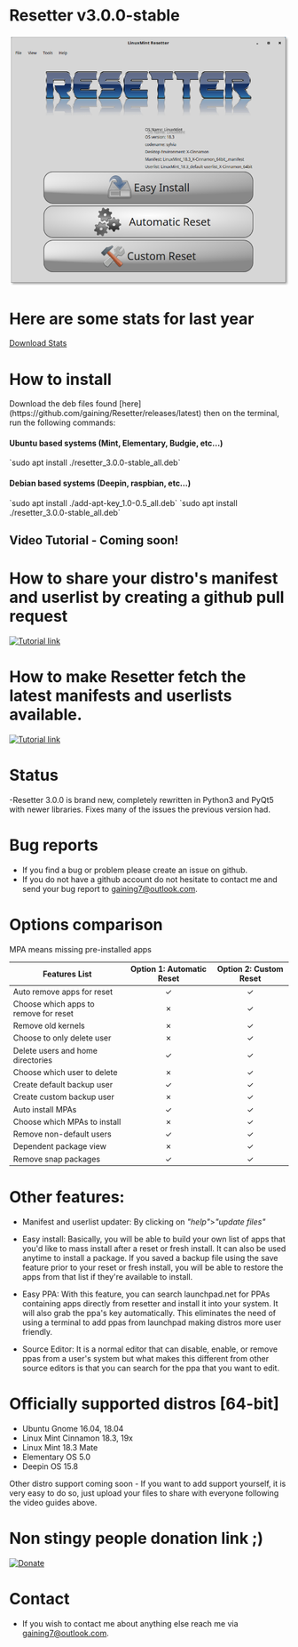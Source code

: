 <h1> Resetter v3.0.0-stable </h1>
 <img src="https://github.com/gaining/Resetter/blob/master/Resetter/resetter-screenshot.png" alt="Resetter Screenshot">

<h1>Here are some stats for last year</h1>
<a href="http://www.somsubhra.com/github-release-stats/?username=gaining&repository=Resetter">Download Stats</a>


<h1> How to install</h1>
Download the deb files found [here](https://github.com/gaining/Resetter/releases/latest) then on the terminal, run the following commands:

<h4>Ubuntu based systems (Mint, Elementary, Budgie, etc...)</h4>
`sudo apt install ./resetter_3.0.0-stable_all.deb`

<h4>Debian based systems (Deepin, raspbian, etc...)</h4>
`sudo apt install ./add-apt-key_1.0-0.5_all.deb`
`sudo apt install ./resetter_3.0.0-stable_all.deb`

<h2>Video Tutorial - Coming soon!</h2>

<h1> How to share your distro's manifest and userlist by creating a github pull request </h1>

[![Tutorial link](http://img.youtube.com/vi/k0wsPzO355o/0.jpg)](http://www.youtube.com/watch?v=k0wsPzO355o "share")


<h1> How to make Resetter fetch the latest manifests and userlists available.</h1>

[![Tutorial link](http://img.youtube.com/vi/k0wsPzO355o/0.jpg)](https://youtu.be/k0wsPzO355o?t=236 "update")


# Status

-Resetter 3.0.0 is brand new, completely rewritten in Python3 and PyQt5 with newer libraries. Fixes many of the issues the previous version had.

# Bug reports
- If you find a bug or problem please create an issue on github.
- If you do not have a github account do not hesitate to contact me and send your bug report to gaining7@outlook.com.

# Options comparison

MPA means missing pre-installed apps

<center>

| Features List                          | Option 1: Automatic Reset | Option 2: Custom Reset |
|----------------------------------------|:-------------------------:|:----------------------:|
| Auto remove apps for reset             |             ✓             |            ✓           |
| Choose which apps to remove for reset  |             ✗             |            ✓           |
| Remove old kernels                     |             ✗             |            ✓           |
| Choose to only delete user             |             ✗             |            ✓           |
| Delete users and home directories      |             ✓             |            ✓           |
| Choose which user to delete            |             ✗             |            ✓           |
| Create default backup user             |             ✓             |            ✓           |
| Create custom backup user              |             ✗             |            ✓           |
| Auto install MPAs                      |             ✓             |            ✓           |
| Choose which MPAs to install           |             ✗             |            ✓           |
| Remove non-default users               |             ✓             |            ✓           |
| Dependent package view                 |             ✗             |            ✓           |
| Remove snap packages                   |             ✓             |            ✓           |

</center>

# Other features:
- Manifest and userlist updater: By clicking on *"help"*>*"update files"*
- Easy install: Basically, you will be able to build your own list of apps that you'd like to mass install after a reset or fresh install. It can also be used anytime to install a package. If you saved a backup file using the save feature prior to your reset or fresh install, you will be able to restore the apps from that list if they're available to install.

- Easy PPA: With this feature, you can search launchpad.net for PPAs containing apps directly from resetter and install it into your system. It will also grab the ppa's key automatically. This eliminates the need of using a terminal to add ppas from launchpad making distros more user friendly.

- Source Editor: It is a normal editor that can disable, enable, or remove ppas from a user's system but what makes this different from other source editors is that you can search for the ppa that you want to edit.

# Officially supported distros [64-bit]

<ul>
<li>Ubuntu Gnome 16.04, 18.04</li>
<li>Linux Mint Cinnamon 18.3, 19x</li>
<li>Linux Mint 18.3 Mate</li>
<li>Elementary OS 5.0</li>
<li>Deepin OS 15.8</li>
</ul>

Other distro support coming soon - If you want to add support yourself, it is very easy to do so, just upload your files to share with everyone following the video guides above.



# Non stingy people donation link ;)

[![Donate](https://www.paypalobjects.com/en_US/i/btn/btn_donateCC_LG.gif)](https://www.paypal.com/cgi-bin/webscr?cmd=_s-xclick&hosted_button_id=8FET8RGU2ZKQ8)

# Contact
- If you wish to contact me about anything else reach me via gaining7@outlook.com.

